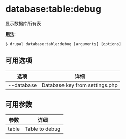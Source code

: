 # database:table:debug
显示数据库所有表

**用法:**
```
$ drupal database:table:debug [arguments] [options] 
```

## 可用选项
选项 | 详细
-------|-------------
--database | Database key from settings.php

## 可用参数
参数 | 详细
---------|-------------
table | Table to debug
